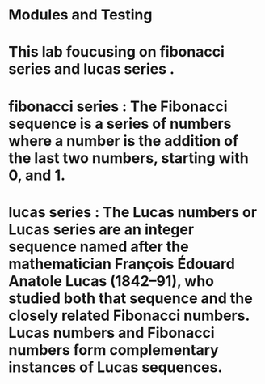 # Modules and Testing   

# This lab foucusing on fibonacci series and lucas series .

# fibonacci series : The Fibonacci sequence is a series of numbers where a number is the addition of the last two numbers, starting with 0, and 1. 

# lucas series : The Lucas numbers or Lucas series are an integer sequence named after the mathematician François Édouard Anatole Lucas (1842–91), who studied both that sequence and the closely related Fibonacci numbers. Lucas numbers and Fibonacci numbers form complementary instances of Lucas sequences.